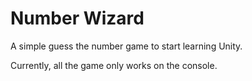 # Number Wizard
A simple guess the number game to start learning Unity.

Currently, all the game only works on the console.
